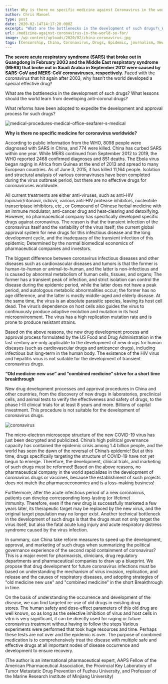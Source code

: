 ```yaml
---
title: Why is there no specific medicine against Coronavirus in the world so far?
author: Chris Manoel
type: post
date: 2020-02-14T14:17:20.000Z
excerpt: "What are the bottlenecks in the development of such drugs?\_What lessons should the world learn from developing anti-coronal drugs?"
url: /medicine-against-coronavirus-in-the-world-so-far/
image: /wp-content/uploads/2020/02/china-coronavirus.jpg
tags: [Censorship, China, Coronavirus, Drugs, Epidemic, journalism, News media, Propaganda, Wuhan]
---
```


**The severe acute respiratory syndrome (SARS) that broke out in Guangdong in February 2003 and the Middle East respiratory syndrome (MERS) that broke out in Saudi Arabia in September 2012 were caused by SARS-CoV and MERS-CoV coronaviruses, respectively.**
Faced with the coronavirus that hit again after 2003, why hasn’t the world developed a special effective drug?

What are the bottlenecks in the development of such drugs? What lessons should the world learn from developing anti-coronal drugs?

What reforms have been adopted to expedite the development and approval process for such drugs?

![medical-procedures-medical-office-seafarer-s-medical](/wp-content/uploads/2020/02/medical-procedures-medical-office-seafarer-s-medical-300x174.jpg)

**Why is there no specific medicine for coronavirus worldwide?**

According to public information from the WHO, 8098 people were diagnosed with SARS in China, and 774 were killed. China has curbed SARS within one year. While MERS continued from September 2012 to 2019, the WHO reported 2468 confirmed diagnoses and 851 deaths. The Ebola virus began raging in Africa from Guinea at the end of 2013 and spread to many European countries. As of June 3, 2015, it has killed 11,164 people. Isolation and structural analysis of various coronaviruses have been completed during the virus outbreak period, but there are no effective drugs for coronaviruses worldwide.

All current treatments are either anti-viruses, such as anti-HIV lopinavir/ritonavir, ridicvir, various anti-HIV protease inhibitors, nucleotide transcriptase inhibitors, etc., or Compound of Chinese herbal medicine with an immune modulator, anti-cancer drug and heat-clearing and detoxifying. However, no pharmaceutical company has specifically developed specific drugs against coronavirus. The reason is that the transient infection of the coronavirus itself and the variability of the virus itself; the current global approval system for new drugs for this infectious disease and the long development cycle, and the inadequacy of the transient infection of this epidemic; Determined by the normal biomedical economics of pharmaceutical companies and investors.

The biggest difference between coronavirus infectious diseases and other diseases such as cardiovascular diseases and tumors is that the former is human-to-human or animal-to-human, and the latter is non-infectious and is caused by abnormal metabolism of human cells, tissues, and organs; The former has a transient peak of infection, and strict isolation can control the disease during the epidemic period, while the latter does not have a peak period, and autologous metabolic abnormalities occur; the former has no age difference, and the latter is mostly middle-aged and elderly disease. At the same time, the virus is an absolute parasitic species, leaving its host cell dead. The virus’s dependence on host cells also guides the virus to continuously produce adaptive evolution and mutation in its host microenvironment. The virus has a high replication mutation rate and is prone to produce resistant strains.

Based on the above reasons, the new drug development process and approval process formulated by the US Food and Drug Administration in the last century are only applicable to the development of new drugs for human diseases (such as cardiovascular drugs and anticancer drugs), including infectious but long-term in the human body. The existence of the HIV virus and hepatitis virus is not suitable for the development of transient coronavirus drugs.

**“Old medicine new use” and “combined medicine” strive for a short time breakthrough**

New drug development processes and approval procedures in China and other countries, from the discovery of new drugs in laboratories, preclinical cells, and animal tests to verify the effectiveness and safety of drugs, to the phase I-III clinical trials for at least 8 years and more. Billions of capital investment. This procedure is not suitable for the development of coronavirus drugs.

![coronavirus](/wp-content/uploads/2020/02/coronavirus-1-300x150.jpg)

The micro-electron microscope structure of the new COVID-19 virus has just been decrypted and publicized. China’s high political governance capacity has contained the epidemic crisis among 1.4 billion people, and the world has seen the dawn of the reversal of China’s epidemic! But at this time, drugs specifically targeting the structure of COVID-19 have not yet begun to emerge. Therefore, the development, clinical trials, and marketing of such drugs must be reformed! Based on the above reasons, no pharmaceutical company in the world specializes in the development of coronavirus drugs or vaccines, because the establishment of such projects does not match the pharmacoeconomics and is a loss-making business!

Furthermore, after the acute infectious period of a new coronavirus, patients can develop corresponding long-lasting (or lifetime) immunity. Therefore, even if the new drug is successfully marketed a few years later, its therapeutic target may be replaced by the new virus, and the original target population may no longer exist. Another technical bottleneck in the development of such drugs is that the drugs must not only target the virus itself, but also the fatal acute lung injury and acute respiratory distress syndrome caused by the virus infection.

In summary, can China take reform measures to speed up the development, approval, and marketing of such drugs when summarizing the political governance experience of the second rapid containment of coronavirus? This is a major event for pharmacists, clinicians, drug regulatory departments and pharmaceutical companies to draw up a blueprint. We propose that drug development for future coronavirus infections must be based on understanding the mechanism of virus invasion, replication, and release and the causes of respiratory diseases, and adopting strategies of "old medicine new use" and "combined medicine" in the short Breakthrough in time.

On the basis of understanding the occurrence and development of the disease, we can find targeted re-use of old drugs in existing drug stores. The human safety and dose-effect parameters of this old drug are well known, so as long as the selective inhibition of virus and host cells in vitro is very significant, it can be directly used for raging or future coronavirus treatment without having to follow the steps Various experiments were performed that took huge resources and time. Perhaps these tests are not over and the epidemic is over. The purpose of combined medication is to comprehensively treat the disease with multiple safe and effective drugs at all important nodes of disease occurrence and development to ensure recovery.

(The author is an international pharmaceutical expert, AAPS Fellow of the American Pharmaceutical Association, the Provincial Key Laboratory of Tumor Metastatic Drug Prevention of Fuzhou University, and Professor of the Marine Research Institute of Minjiang University)
